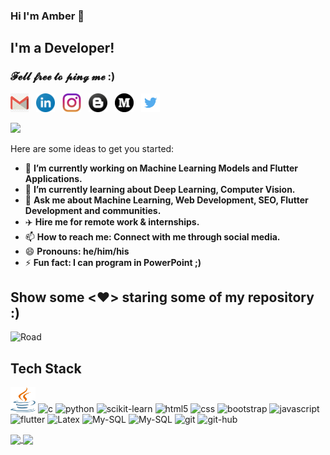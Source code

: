 ### Hi I'm Amber 👋

## I'm a Developer!

### 𝓕𝓮𝓵𝓵 𝓯𝓻𝓮𝓮 𝓽𝓸 𝓹𝓲𝓷𝓰 𝓶𝓮 :)
<p align='left'>
    <a href="mailto:amberkakkar01@gmail.com"><img height="30" src="https://github.com/amberkakkar01/amberkakkar01/blob/master/assets/gmail.png"></a>&nbsp;&nbsp;
    <a href="https://www.linkedin.com/in/amber-kakkar-242138193/"><img height="30" src="https://github.com/amberkakkar01/amberkakkar01/blob/master/assets/lin.png"></a>&nbsp;&nbsp;
    <a href="https://instagram.com/amberkakkar01"><img height="30" src="https://github.com/amberkakkar01/amberkakkar01/blob/master/assets/instagram.png"></a>&nbsp;&nbsp;
    <a href="https://amberkakkar01.github.io/Profile"><img height="30" src="https://github.com/amberkakkar01/amberkakkar01/blob/master/assets/blog.png"></a>&nbsp;&nbsp;
    <a href="https://medium.com/@amberkakkar01"><img height="30" src="https://github.com/amberkakkar01/amberkakkar01/blob/master/assets/medium.png"></a>&nbsp;&nbsp;
<a href="https://twitter.com/amberkakkar01"><img height="30" src="https://github.com/amberkakkar01/amberkakkar01/blob/master/assets/twit.png"></a>&nbsp;&nbsp;
    </p>

![](https://komarev.com/ghpvc/?username=amberkakkar01)

Here are some ideas to get you started:

- 🔭 **I’m currently working on Machine Learning Models and Flutter Applications.**
- 🌱 **I’m currently learning about Deep Learning, Computer Vision.**
- 💬 **Ask me about Machine Learning, Web Development, SEO, Flutter Development and communities.**
- ✈️ **Hire me for remote work & internships.**
- 📫 **How to reach me: Connect with me through social media.**
- 😄 **Pronouns: he/him/his**
- ⚡ **Fun fact: I can program in PowerPoint ;)** 

## Show some <❤️> staring some of my repository :)


<img src="https://media.giphy.com/media/x45I8CY1Vs45G/giphy.gif" alt="Road" width="600" height="260">

<br>
<h2 align="left">Tech Stack</h2>
<p align="left">
 <img src="https://raw.githubusercontent.com/gilbarbara/logos/c122ccfcfdb15d9958a85696ff2460ac3b01f8ca/logos/java.svg" alt="css3" width="40" height="40"/>
<img src="https://cdn.iconscout.com/icon/free/png-512/c-programming-569564.png" alt="c" width="46" height="46"/>
<img src="https://raw.githubusercontent.com/gilbarbara/logos/c122ccfcfdb15d9958a85696ff2460ac3b01f8ca/logos/python.svg" alt="python" width="40" height="40"/>
<img src="https://iconape.com/wp-content/png_logo_vector/scikit-learn-logo.png" alt="scikit-learn" width="60" height="40"/> 
<img src="https://raw.githubusercontent.com/gilbarbara/logos/c122ccfcfdb15d9958a85696ff2460ac3b01f8ca/logos/html-5.svg" alt="html5" width="40" height="40"/> 
<img src="https://cdn-icons-png.flaticon.com/512/888/888847.png" alt="css" width="40" height="40"/> 
<img src="https://raw.githubusercontent.com/gilbarbara/logos/c122ccfcfdb15d9958a85696ff2460ac3b01f8ca/logos/bootstrap.svg" alt="bootstrap" width="40" height="40"/>
<img src="https://raw.githubusercontent.com/gilbarbara/logos/c122ccfcfdb15d9958a85696ff2460ac3b01f8ca/logos/javascript.svg" alt="javascript" width="40" height="40"/>
<img src="https://raw.githubusercontent.com/gilbarbara/logos/c122ccfcfdb15d9958a85696ff2460ac3b01f8ca/logos/flutter.svg" alt="flutter" width="40" height="40"/> 
<img src="https://www.latex-project.org/img/latex-project-logo.svg" alt="Latex" width="80" height="40"/> 
<img src="https://raw.githubusercontent.com/gilbarbara/logos/master/logos/mysql.svg" alt="My-SQL" width="40" height="40"/>
<img src="https://i.pinimg.com/originals/c7/b8/11/c7b8113247fecd83bd9b5ed5bd3f34d5.png" alt="My-SQL" width="50" height="40"/> 
<img src="https://git-scm.com/images/logos/2color-lightbg@2x.png" alt="git" width="70" height="40"/> 
<img src="https://github.githubassets.com/images/modules/logos_page/GitHub-Mark.png" alt="git-hub" width="40" height="40"/> 
</p>

<a href="https://amberkakkar01.github.io">
  <img src="https://github-readme-stats.vercel.app/api?username=amberkakkar01&count_private=true" align="center"/>
</a>
<a href="https://amberkakkar01.github.io">
  <img src="https://github-readme-stats.vercel.app/api/top-langs/?username=amberkakkar01&layout=compact" align="center"/>
</a>

